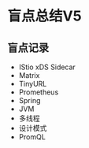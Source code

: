 # 盲点总结V5

## 盲点记录

- IStio xDS Sidecar
- Matrix
- TinyURL
- Prometheus
- Spring
- JVM
- 多线程
- 设计模式
- PromQL

